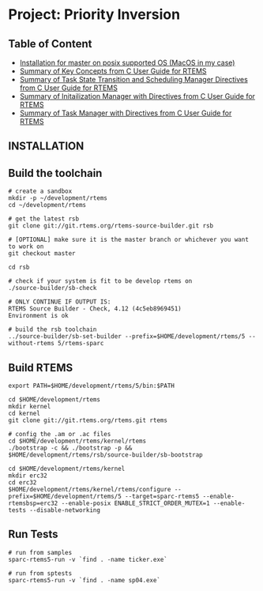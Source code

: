 # Project: Priority Inversion

## Table of Content
- [Installation for master on posix supported OS (MacOS in my case)](#installation)
- [Summary of Key Concepts from C User Guide for RTEMS](./key_concepts.md)
- [Summary of Task State Transition and Scheduling Manager Directives from C User Guide for RTEMS](./scheduling_concepts.md)
- [Summary of Initailization Manager with Directives from C User Guide for RTEMS](./initialization_manager.md)
- [Summary of Task Manager with Directives from C User Guide for RTEMS](./task_manager.md)

## INSTALLATION

## Build the toolchain
```
# create a sandbox
mkdir -p ~/development/rtems
cd ~/development/rtems

# get the latest rsb
git clone git://git.rtems.org/rtems-source-builder.git rsb

# [OPTIONAL] make sure it is the master branch or whichever you want to work on
git checkout master

cd rsb

# check if your system is fit to be develop rtems on
./source-builder/sb-check

# ONLY CONTINUE IF OUTPUT IS:
RTEMS Source Builder - Check, 4.12 (4c5eb8969451)
Environment is ok

# build the rsb toolchain
../source-builder/sb-set-builder --prefix=$HOME/development/rtems/5 --without-rtems 5/rtems-sparc
```


## Build RTEMS
```
export PATH=$HOME/development/rtems/5/bin:$PATH

cd $HOME/development/rtems
mkdir kernel
cd kernel
git clone git://git.rtems.org/rtems.git rtems

# config the .am or .ac files
cd $HOME/development/rtems/kernel/rtems
./bootstrap -c && ./bootstrap -p && $HOME/development/rtems/rsb/source-builder/sb-bootstrap

cd $HOME/development/rtems/kernel
mkdir erc32
cd erc32
$HOME/development/rtems/kernel/rtems/configure --prefix=$HOME/development/rtems/5 --target=sparc-rtems5 --enable-rtemsbsp=erc32 --enable-posix ENABLE_STRICT_ORDER_MUTEX=1 --enable-tests --disable-networking 
```

## Run Tests
```
# run from samples
sparc-rtems5-run -v `find . -name ticker.exe`

# run from sptests
sparc-rtems5-run -v `find . -name sp04.exe`

